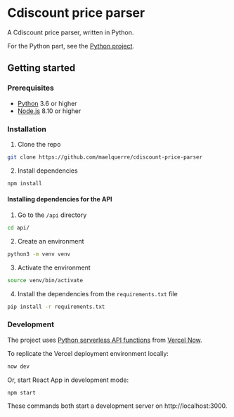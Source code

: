 # Cdiscount price parser

A Cdiscount price parser, written in Python.

For the Python part, see the [Python project](cdiscount).

## Getting started

### Prerequisites

- [Python](https://www.python.org/) 3.6 or higher
- [Node.js](https://nodejs.org/en/) 8.10 or higher

### Installation

1. Clone the repo
```sh
git clone https://github.com/maelquerre/cdiscount-price-parser
```
2. Install dependencies
```sh
npm install
```

#### Installing dependencies for the API

1. Go to the `/api` directory
```sh
cd api/
```
2. Create an environment
```sh
python3 -m venv venv
```
3. Activate the environment
```sh
source venv/bin/activate
```
4. Install the dependencies from the `requirements.txt` file
```sh
pip install -r requirements.txt
```

### Development

The project uses [Python serverless API functions](https://vercel.com/docs/runtimes#advanced-usage/advanced-python-usage) from [Vercel Now](https://vercel.com/docs).

To replicate the Vercel deployment environment locally:
```sh
now dev
```

Or, start React App in development mode:
```sh
npm start
```

These commands both start a development server on http://localhost:3000.



